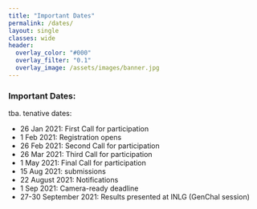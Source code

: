 ```yaml
---
title: "Important Dates"
permalink: /dates/
layout: single
classes: wide
header:
  overlay_color: "#000"
  overlay_filter: "0.1"
  overlay_image: /assets/images/banner.jpg
---
```


### Important Dates:

tba. tenative dates:


* 26 Jan 2021: First Call for participation
* 1 Feb 2021: Registration opens
* 26 Feb 2021: Second Call for participation
* 26 Mar 2021: Third Call for participation
* 1 May 2021: Final Call for participation
* 15 Aug 2021: submissions
* 22 August 2021: Notifications
* 1 Sep 2021: Camera-ready deadline
* 27-30 September 2021: Results presented at INLG (GenChal session)
